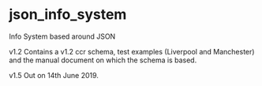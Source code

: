 # json_info_system
Info System based around JSON

v1.2 Contains a v1.2 ccr schema, test examples (Liverpool and Manchester) and the manual document on which the schema is based.

v1.5 Out on 14th June 2019. 


